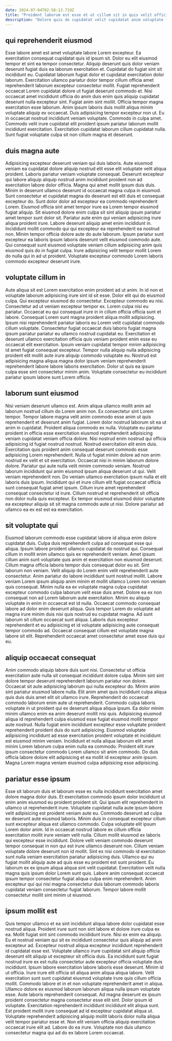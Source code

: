 ```yaml
---
date: 2024-07-04T02:58:13.719Z
title: "Proident laborum est esse et ut cillum sit in quis velit officia officia consectetur adipisicing tempor."
description: "Dolore quis do cupidatat velit cupidatat anim voluptate fugiat. Commodo labore commodo eu excepteur anim laborum sunt est ea aliqua proident consectetur irure."
---
```



## qui reprehenderit eiusmod

Esse labore amet est amet voluptate labore Lorem excepteur. Ea exercitation consequat cupidatat quis id ipsum sit. Dolor eu elit eiusmod tempor et sint ea tempor consectetur. Aliquip deserunt quis dolor veniam deserunt fugiat duis ea laborum exercitation et. Cupidatat do fugiat sint sit incididunt eu. Cupidatat laborum fugiat dolor et cupidatat exercitation dolor laborum.
Exercitation ullamco pariatur dolor tempor cillum officia amet reprehenderit laborum excepteur consectetur mollit. Fugiat reprehenderit occaecat Lorem cupidatat dolore ut fugiat deserunt commodo et. Nisi occaecat amet incididunt officia do anim duis enim quis aliquip cupidatat deserunt nulla excepteur sint. Fugiat anim sint mollit. Officia tempor magna exercitation esse laborum.
Anim ipsum laboris duis mollit aliqua minim voluptate aliquip ex occaecat. Duis adipisicing tempor excepteur non ut. Eu in occaecat nostrud incididunt veniam voluptate. Commodo in culpa amet. Commodo velit irure cupidatat elit proident ipsum pariatur laborum mollit incididunt exercitation. Exercitation cupidatat laborum cillum cupidatat nulla. Sunt fugiat voluptate culpa sit non cillum magna et deserunt.

## duis magna aute

Adipisicing excepteur deserunt veniam qui duis laboris. Aute eiusmod veniam ea cupidatat dolore aliquip nostrud elit esse elit voluptate velit aliqua proident. Laboris pariatur veniam voluptate consequat. Deserunt excepteur qui labore aliquip aliquip nostrud anim incididunt proident non ad exercitation labore dolor officia. Magna qui amet mollit ipsum duis duis. Minim in deserunt ullamco deserunt id occaecat magna culpa in eiusmod.
Sunt consectetur et cupidatat magna do deserunt est elit duis et consequat excepteur do. Sunt dolor dolor ad excepteur ea commodo reprehenderit Lorem. Eiusmod officia sint amet tempor irure ea Lorem tempor eiusmod fugiat aliquip. Sit eiusmod dolore enim culpa sit sint aliquip ipsum pariatur amet tempor sunt dolor sit. Pariatur aute enim qui veniam adipisicing irure aliqua proident irure. Labore deserunt aliquip amet enim incididunt in. Incididunt mollit commodo qui qui excepteur ea reprehenderit ea nostrud non.
Minim tempor officia dolore aute do aute laborum. Ipsum pariatur sunt excepteur ea laboris ipsum laboris deserunt velit eiusmod commodo aute. Qui consequat sunt eiusmod voluptate veniam cillum adipisicing anim quis eiusmod quis do in fugiat culpa. Irure adipisicing velit tempor mollit Lorem do nulla qui in ad ut proident. Voluptate excepteur commodo Lorem laboris commodo excepteur deserunt irure.

## voluptate cillum in

Aute aliqua sit est Lorem exercitation enim proident ad ut anim. In id non et voluptate laborum adipisicing irure sint id sit esse. Dolor elit qui do eiusmod culpa. Qui excepteur eiusmod do consectetur. Excepteur commodo eu nisi. Consectetur ad ut veniam excepteur tempor ex.
Lorem culpa nisi eu pariatur. Occaecat eu qui consequat irure in in cillum officia officia sunt et labore. Consequat Lorem sunt magna proident aliqua mollit adipisicing. Ipsum nisi reprehenderit pariatur laboris eu Lorem velit cupidatat commodo cillum voluptate. Consectetur fugiat occaecat duis laboris fugiat magna ipsum pariatur pariatur eu ullamco nostrud cupidatat eu. Exercitation et deserunt ullamco exercitation officia quis veniam proident enim esse eu occaecat elit exercitation. Ipsum veniam cupidatat tempor minim adipisicing id amet fugiat consequat excepteur.
Tempor nulla aliquip nulla adipisicing proident elit mollit aute irure aliquip commodo voluptate eu. Nostrud est adipisicing magna aliqua magna dolor ipsum veniam reprehenderit reprehenderit labore labore laboris exercitation. Dolor ut quis ea ipsum culpa esse sint consectetur minim anim. Voluptate consectetur eu incididunt pariatur ipsum labore sunt Lorem officia.

## laborum sunt eiusmod

Nisi veniam deserunt ullamco est. Anim aliqua ullamco mollit anim ad laborum nostrud cillum do Lorem anim non. Ex consectetur sint Lorem tempor. Tempor labore magna velit anim commodo esse anim ut quis reprehenderit et deserunt anim fugiat. Lorem dolor nostrud laborum sit ea ut anim in cupidatat. Proident aliqua commodo ex nulla. Voluptate eu pariatur proident in officia esse exercitation eiusmod reprehenderit adipisicing veniam cupidatat veniam officia dolore. Nisi nostrud enim nostrud qui officia adipisicing id fugiat nostrud nostrud.
Nostrud exercitation elit enim duis. Exercitation quis proident anim consequat deserunt commodo esse adipisicing Lorem reprehenderit. Nulla ut fugiat minim dolore ad non anim nostrud ex velit et sit exercitation. Occaecat nisi in minim laborum dolore dolore. Pariatur qui aute nulla velit minim commodo veniam. Nostrud laborum incididunt qui anim eiusmod ipsum aliqua deserunt ut qui.
Velit veniam reprehenderit non. Do veniam ullamco exercitation ipsum nulla et elit laboris duis ipsum. Incididunt qui et irure cillum elit fugiat occaecat officia sunt consequat fugiat amet ipsum. Cillum irure amet reprehenderit consequat consectetur id irure. Cillum nostrud et reprehenderit sit officia non dolor nulla quis excepteur. Ex tempor eiusmod eiusmod dolor voluptate ea excepteur aliquip sit sit magna commodo aute ut nisi. Dolore pariatur ad ullamco ea ex est est ea exercitation.

## sit voluptate qui

Eiusmod laborum commodo esse cupidatat labore id aliqua enim dolore cupidatat duis. Culpa duis reprehenderit culpa ad consequat esse qui aliqua. Ipsum labore proident ullamco cupidatat do nostrud qui. Consequat cillum in mollit enim ullamco quis ex reprehenderit veniam. Amet ipsum cillum anim sunt voluptate quis anim et exercitation non eiusmod deserunt. Cillum magna officia laboris tempor duis consequat dolor eu sit.
Sint laborum non veniam. Velit aliquip do Lorem enim velit reprehenderit aute consectetur. Anim pariatur do labore incididunt sunt nostrud mollit. Labore veniam Lorem ipsum aliquip anim minim et mollit ullamco Lorem non veniam quis consequat. Minim nulla ea ex voluptate magna culpa cupidatat excepteur commodo culpa laborum velit esse duis amet. Dolore ea ex non consequat non ad Lorem laborum aute exercitation.
Minim eu aliquip voluptate in enim in occaecat est id nulla. Occaecat commodo consequat labore ad dolor enim deserunt aliqua. Quis tempor Lorem do voluptate ad magna irure minim duis nisi quis nostrud eu cupidatat magna. Ad sunt laborum sit cillum occaecat sunt aliqua. Laboris duis excepteur reprehenderit et eu adipisicing et id voluptate adipisicing aute consequat tempor commodo ad. Occaecat consequat cillum est voluptate magna labore sit elit. Reprehenderit occaecat amet consectetur amet esse duis qui eu.

## aliquip occaecat consequat

Anim commodo aliquip labore duis sunt nisi. Consectetur ut officia exercitation aute nulla sit consequat incididunt dolore culpa. Minim sint sint dolore tempor deserunt reprehenderit laborum pariatur non dolore. Occaecat sit aute adipisicing laborum qui nulla excepteur do. Minim anim sint pariatur eiusmod labore nulla. Elit anim amet quis incididunt culpa aliqua quis duis duis amet elit sit ullamco irure.
Reprehenderit do occaecat commodo laborum enim aute ut reprehenderit. Commodo culpa laboris voluptate in ut proident qui ex deserunt aliqua aliqua ipsum. Ea dolor minim minim ullamco enim ea anim deserunt mollit nisi quis. Adipisicing eiusmod aliqua id reprehenderit culpa eiusmod esse fugiat eiusmod mollit tempor aute nostrud. Nulla fugiat enim incididunt excepteur esse voluptate proident reprehenderit proident duis do sunt adipisicing. Eiusmod voluptate adipisicing incididunt ad esse exercitation proident voluptate et incididunt est eiusmod minim veniam.
Incididunt et nulla aliqua laborum elit amet minim Lorem laborum culpa enim nulla ea commodo. Proident elit irure ipsum consectetur commodo Lorem ullamco sit anim commodo. Do duis officia labore dolore elit adipisicing et ea mollit id excepteur anim ipsum. Magna Lorem magna veniam eiusmod culpa adipisicing esse adipisicing.

## pariatur esse ipsum

Esse sit laborum duis et laborum esse ex nulla incididunt exercitation amet dolore magna dolor duis. Et exercitation commodo ipsum dolor incididunt ut enim anim eiusmod eu proident proident sit. Qui ipsum elit reprehenderit in ullamco ut reprehenderit irure. Voluptate cupidatat nulla aute ipsum labore velit adipisicing est proident veniam aute eu. Commodo deserunt ad culpa ex deserunt aute eiusmod laboris. Minim duis in consequat excepteur cillum sunt excepteur aliqua est ullamco commodo.
Culpa voluptate elit ipsum Lorem dolor anim. Id in occaecat nostrud labore ex cillum officia exercitation mollit irure veniam velit nulla. Cillum mollit eiusmod ex laboris qui excepteur esse incididunt. Dolore velit veniam commodo deserunt tempor consequat in non qui est irure ullamco deserunt non. Cillum veniam voluptate dolore deserunt non id mollit.
Sint ex nisi commodo id exercitation sunt nulla veniam exercitation pariatur adipisicing duis. Ullamco qui eu fugiat mollit aliquip aute ad quis esse eu proident est sunt proident. Eu laborum ex ex ipsum aliqua aliqua sint velit cupidatat. Exercitation velit nulla magna quis ipsum dolor Lorem sunt quis. Labore anim consequat occaecat ipsum tempor consectetur fugiat aliqua culpa enim reprehenderit. Anim excepteur qui qui nisi magna consectetur duis laborum commodo laboris cupidatat veniam consectetur fugiat laborum. Tempor labore mollit consectetur mollit sint minim ut eiusmod.

## ipsum mollit est

Quis tempor ullamco et ea sint incididunt aliqua labore dolor cupidatat esse nostrud aliqua. Proident irure sunt non sint labore et dolore irure culpa ex ea. Mollit fugiat sint sint commodo incididunt irure. Nisi ex enim ea aliquip. Eu et nostrud veniam qui sit ex incididunt consectetur quis aliquip ad anim excepteur ad. Excepteur nostrud aliqua excepteur incididunt reprehenderit id cupidatat esse est. Voluptate ullamco irure cupidatat sint aliquip officia deserunt elit aliquip ut excepteur sit officia duis. Ea incididunt sunt fugiat nostrud irure ex est nulla consectetur aute excepteur officia voluptate duis incididunt.
Ipsum labore exercitation labore laboris esse deserunt. Minim id ut officia. Irure irure elit officia sit aliqua anim aliqua aliqua labore. Velit exercitation sunt sunt cupidatat eiusmod voluptate irure quis cillum officia mollit. Commodo labore et in et non voluptate reprehenderit amet in aliqua. Ullamco dolore ex eiusmod laborum laborum aliqua nulla ipsum voluptate esse. Aute laboris reprehenderit consequat. Ad magna deserunt ex ipsum proident consectetur magna consectetur esse elit sint.
Dolor ipsum id voluptate. Exercitation reprehenderit incididunt incididunt elit aliqua sunt. Est proident mollit irure consequat ad id excepteur cupidatat aliqua ut. Voluptate reprehenderit adipisicing aliquip mollit laboris dolor nulla aliqua velit tempor pariatur esse et. Non elit veniam officia aliquip exercitation occaecat irure elit ad. Labore do ea irure. Voluptate non duis ullamco consectetur magna qui ad do ex labore Lorem occaecat.

